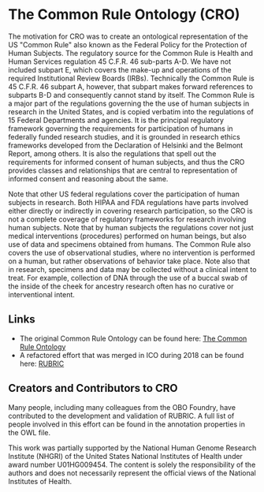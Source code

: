 # The Common Rule Ontology (CRO)
The motivation for CRO was to create an ontological representation of the US "Common Rule" also known as the Federal Policy for the Protection of Human Subjects. The regulatory source for the Common Rule is Health and Human Services regulation 45 C.F.R. 46 sub-parts A-D. We have not included subpart E, which covers the make-up and operations of the required Institutional Review Boards (IRBs). Technically the Common Rule is 45 C.F.R. 46 subpart A, however, that subpart makes forward references to subparts B-D and consequently cannot stand by itself. The Common Rule is a major part of the regulations governing the the use of human subjects in research in the United States, and is copied verbatim into the regulations of 15 Federal Departments and agencies.  It is the principal regulatory framework governing the requirements for participation of humans in federally funded research studies, and it is grounded in research ethics frameworks developed from the Declaration of Helsinki and the Belmont Report, among others. It is also the regulations that spell out the requirements for informed consent of human subjects, and thus the CRO provides classes and relationships that are central to representation of informed consent and reasoning about the same.

Note that other US federal regulations cover the participation of human subjects in research. Both HIPAA and FDA regulations have parts involved either directly or indirectly in covering research participation, so the CRO is not a complete coverage of regulatory frameworks for research involving human subjects. Note that by human subjects the regulations cover not just medical interventions (procedures) performed on human beings, but also use of data and specimens obtained from humans. The Common Rule also covers the use of observational studies, where no intervention is performed on a human, but rather observations of behavior take place. Note also that in research, specimens and data may be collected without a clinical intent to treat. For example, collection of DNA through the use of a buccal swab of the inside of the cheek for ancestry research often has no curative or interventional intent.

## Links
- The original Common Rule Ontology can be found here: [The Common Rule Ontology](https://github.com/CRO-ontology/CRO)
- A refactored effort that was merged in ICO during 2018 can be found here: [RUBRIC](https://github.com/RUBRIC-ontology/RUBRIC)

## Creators and Contributors to CRO
Many people, including many colleagues from the OBO Foundry, have contributed to the development and validation of RUBRIC. A full list of people involved in this effort can be found in the annotation properties in the OWL file.

This work was partially supported by the National Human Genome Research Institute (NHGRI) of the United States National Institutes of Health under award number U01HG009454. The content is solely the responsibility of the authors and does not necessarily represent the official views of the National Institutes of Health.
